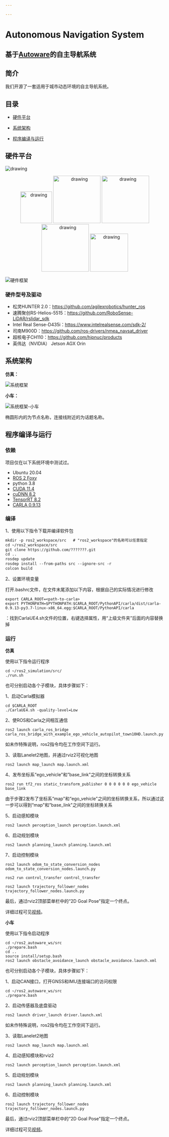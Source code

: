 ```yaml
---

---
```


# Autonomous Navigation System

## 基于[Autoware](https://github.com/autowarefoundation/autoware)的自主导航系统

## 简介

我们开源了一套适用于城市动态环境的自主导航系统。

## 目录

- [硬件平台](#硬件平台)

- [系统架构](#系统架构)

- [程序编译与运行](#程序编译与运行)

## 硬件平台

<img src="./images/移动平台.jpg" alt="drawing"/>



<p align='center'>
    <img src="./images/激光雷达.png" alt="drawing" width="100"/>
    <img src="./images/摄像头.png" alt="drawing" width="150"/>
    <img src="./images/GNSS接收机.png" alt="drawing" width="150"/>
    <img src="./images/IMU.png" alt="drawing" width="150"/>
    <img src="./images/英伟达.png" alt="drawing" width="120"/>
</p>

![硬件框架](https://github.com/mobility-23/Autonomous-Navigation-System/blob/main/images/%E5%BE%AE%E4%BF%A1%E5%9B%BE%E7%89%87_20230627201435.png)

### 硬件型号及驱动

- 松灵HUNTER 2.0：https://github.com/agilexrobotics/hunter_ros
- 速腾聚创RS-Helios-5515：https://github.com/RoboSense-LiDAR/rslidar_sdk
- Intel Real Sense-D435i：https://www.intelrealsense.com/sdk-2/
- 司南M900D：https://github.com/ros-drivers/nmea_navsat_driver
- 超核电子CH110：https://github.com/hipnuc/products
- 英伟达（NVIDIA） Jetson AGX Orin

## 系统架构

**仿真：**

![系统框架](https://github.com/mobility-23/Autonomous-Navigation-System/blob/main/images/%E7%B3%BB%E7%BB%9F%E6%A1%86%E6%9E%B6.svg)

**小车：**

![系统框架-小车](https://github.com/mobility-23/Autonomous-Navigation-System/blob/main/images/%E7%B3%BB%E7%BB%9F%E6%A1%86%E6%9E%B6-%E5%B0%8F%E8%BD%A6.svg)

椭圆形内的为节点名称，连接线附近的为话题名称。

## 程序编译与运行

### 依赖

项目仅在以下系统环境中测试过。

- Ubuntu 20.04
- [ROS 2 Foxy](https://docs.ros.org/en/foxy/Installation/Ubuntu-Install-Debians.html)
- python 3.8
- [CUDA 11.4](https://docs.nvidia.com/cuda/cuda-installation-guide-linux/index.html)
- [cuDNN 8.2](https://docs.nvidia.com/deeplearning/cudnn/install-guide/index.html)
- [TensorRT 8.2](https://docs.nvidia.com/deeplearning/tensorrt/install-guide/index.html)
- [CARLA 0.9.13](https://carla.readthedocs.io/en/latest/build_linux/)

### 编译

1、使用以下指令下载并编译软件包

```xml
mkdir -p ros2_workspace/src   # "ros2_workspace"的名称可以任意指定
cd ~/ros2_workspace/src
git clone https://github.com/???????.git
cd ..
rosdep update
rosdep install --from-paths src --ignore-src -r
colcon build
```

2、设置环境变量

打开.bashrc文件，在文件末尾添加以下内容，<path-to-carla>根据自己的实际情况进行修改

```
export CARLA_ROOT=<path-to-carla>
export PYTHONPATH=$PYTHONPATH:$CARLA_ROOT/PythonAPI/carla/dist/carla-0.9.13-py3.7-linux-x86_64.egg:$CARLA_ROOT/PythonAPI/carla
```

<path-to-carla>：找到CarlaUE4.sh文件的位置，右键选择属性，用“上级文件夹”后面的内容替换掉<path-to-carla>

### 运行

**仿真**

使用以下指令运行程序

```
cd ~/ros2_simulation/src/
./run.sh
```

也可分别启动各个子模块，具体步骤如下：

1、启动Carla模拟器

```
cd $CARLA_ROOT
./CarlaUE4.sh -quality-level=Low
```

 2、使ROS和Carla之间相互通信

```
ros2 launch carla_ros_bridge carla_ros_bridge_with_example_ego_vehicle_autopilot_town10HD.launch.py
```

如未作特殊说明，ros2指令均在工作空间下运行。

3、读取Lanelet2地图，并通过rviz2可视化地图

```
ros2 launch map_launch map.launch.xml
```

4、发布坐标系“ego_vehicle"和”base_link"之间的坐标转换关系

```
ros2 run tf2_ros static_transform_publisher 0 0 0 0 0 0 ego_vehicle base_link
```

由于步骤2发布了坐标系“map"和“ego_vehicle"之间的坐标转换关系，所以通过这一步可以得到“map"和”base_link"之间的坐标转换关系

5、启动感知模块

```
ros2 launch perception_launch perception.launch.xml
```

6、启动规划模块

```
ros2 launch planning_launch planning.launch.xml
```

7、启动控制模块

```
ros2 launch odom_to_state_conversion_nodes odom_to_state_conversion_nodes.launch.py
```

```
ros2 run control_transfer control_transfer
```

```
ros2 launch trajectory_follower_nodes trajectory_follower_nodes.launch.py
```

最后，通过rviz2顶部菜单栏中的“2D Goal Pose"指定一个终点。

详细过程可见[视频](https://drive.google.com/drive/folders/1gR3YlVOxyMDS8ApfRa1mrFqYoySXrX_u?usp=sharing)。

**小车**

使用以下指令启动程序

```
cd ~/ros2_autoware_ws/src
./prepare.bash
cd ..
source install/setup.bash
ros2 launch obstacle_avoidance_launch obstacle_avoidance.launch.xml
```

也可分别启动各个子模块，具体步骤如下：

1、启动CAN接口，打开GNSS和IMU连接端口的访问权限

```
cd ~/ros2_autoware_ws/src
./prepare.bash
```

2、启动传感器及底盘驱动

```
ros2 launch driver_launch driver.launch.xml
```

如未作特殊说明，ros2指令均在工作空间下运行。

3、读取Lanelet2地图

```
ros2 launch map_launch map.launch.xml
```

4、启动感知模块和rviz2

```
ros2 launch perception_launch perception.launch.xml
```

5、启动规划模块

```
ros2 launch planning_launch planning.launch.xml
```

6、启动控制模块

```
ros2 launch trajectory_follower_nodes trajectory_follower_nodes.launch.py
```

最后，通过rviz2顶部菜单栏中的“2D Goal Pose"指定一个终点。

详细过程可见[视频](https://drive.google.com/drive/folders/1oqpulr0ISHa-RmTqdoJUZS9Z7twHpupi?usp=sharing)。
